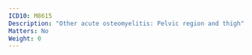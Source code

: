 ```yaml
---
ICD10: M8615
Description: "Other acute osteomyelitis: Pelvic region and thigh"
Matters: No
Weight: 0
---
```


